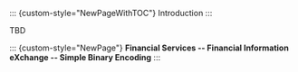 ::: {custom-style="NewPageWithTOC"}
Introduction
:::

TBD

::: {custom-style="NewPage"}
**Financial Services -- Financial Information eXchange -- Simple Binary Encoding**
:::
